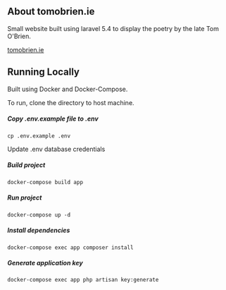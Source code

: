 ## About tomobrien.ie

Small website built using laravel 5.4 to display the poetry by the late Tom O'Brien.

<a href="http://tomobrien.ie">tomobrien.ie</a>

## Running Locally

Built using Docker and Docker-Compose.

To run, clone the directory to host machine.

##### Copy .env.example file to .env

`cp .env.example .env`

Update .env database credentials

##### Build project

`docker-compose build app`

##### Run project

`docker-compose up -d`

##### Install dependencies

`docker-compose exec app composer install`

##### Generate application key

`docker-compose exec app php artisan key:generate`
